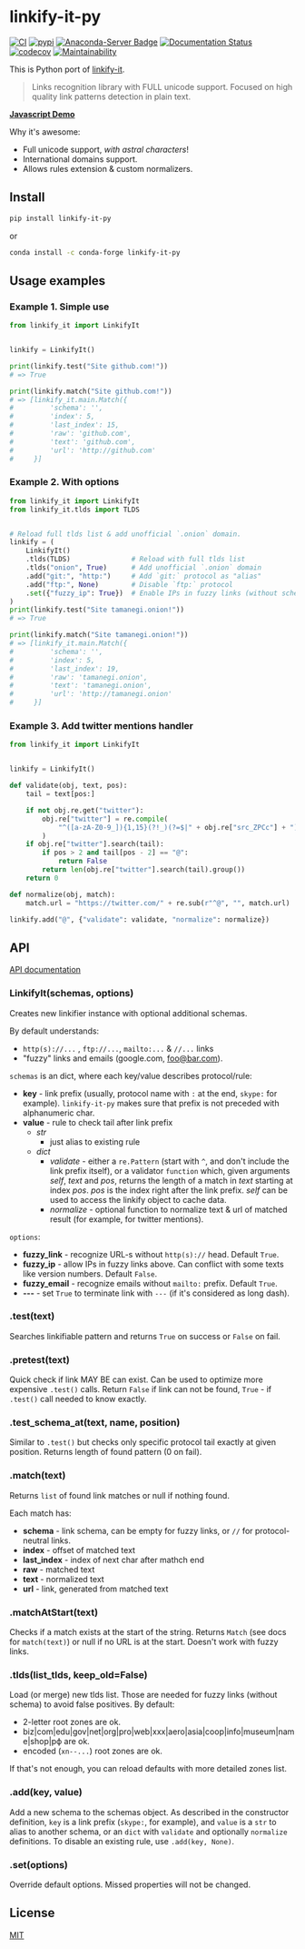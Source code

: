 # linkify-it-py

[![CI](https://github.com/tsutsu3/linkify-it-py/workflows/CI/badge.svg?branch=main)](https://github.com/tsutsu3/linkify-it-py/actions)
[![pypi](https://img.shields.io/pypi/v/linkify-it-py)](https://pypi.org/project/linkify-it-py/)
[![Anaconda-Server Badge](https://anaconda.org/conda-forge/linkify-it-py/badges/version.svg)](https://anaconda.org/conda-forge/linkify-it-py)
[![Documentation Status](https://readthedocs.org/projects/linkify-it-py/badge/?version=latest)](https://linkify-it-py.readthedocs.io/en/latest/?badge=latest)
[![codecov](https://codecov.io/gh/tsutsu3/linkify-it-py/branch/main/graph/badge.svg)](https://codecov.io/gh/tsutsu3/linkify-it-py)
[![Maintainability](https://api.codeclimate.com/v1/badges/6341fd3ec5f05fde392f/maintainability)](https://codeclimate.com/github/tsutsu3/linkify-it-py/maintainability)

This is Python port of [linkify-it](https://github.com/markdown-it/linkify-it).

> Links recognition library with FULL unicode support.
> Focused on high quality link patterns detection in plain text.

__[Javascript Demo](http://markdown-it.github.io/linkify-it/)__

Why it's awesome:

- Full unicode support, _with astral characters_!
- International domains support.
- Allows rules extension & custom normalizers.


## Install

```bash
pip install linkify-it-py
```

or

```bash
conda install -c conda-forge linkify-it-py
```

## Usage examples

### Example 1. Simple use

```python
from linkify_it import LinkifyIt


linkify = LinkifyIt()

print(linkify.test("Site github.com!"))
# => True

print(linkify.match("Site github.com!"))
# => [linkify_it.main.Match({
#         'schema': '',
#         'index': 5,
#         'last_index': 15,
#         'raw': 'github.com',
#         'text': 'github.com',
#         'url': 'http://github.com'
#     }]
```

### Example 2. With options

```python
from linkify_it import LinkifyIt
from linkify_it.tlds import TLDS


# Reload full tlds list & add unofficial `.onion` domain.
linkify = (
    LinkifyIt()
    .tlds(TLDS)               # Reload with full tlds list
    .tlds("onion", True)      # Add unofficial `.onion` domain
    .add("git:", "http:")     # Add `git:` protocol as "alias"
    .add("ftp:", None)        # Disable `ftp:` protocol
    .set({"fuzzy_ip": True})  # Enable IPs in fuzzy links (without schema)
)
print(linkify.test("Site tamanegi.onion!"))
# => True

print(linkify.match("Site tamanegi.onion!"))
# => [linkify_it.main.Match({
#         'schema': '',
#         'index': 5,
#         'last_index': 19,
#         'raw': 'tamanegi.onion',
#         'text': 'tamanegi.onion',
#         'url': 'http://tamanegi.onion'
#     }]
```

### Example 3. Add twitter mentions handler

```python
from linkify_it import LinkifyIt


linkify = LinkifyIt()

def validate(obj, text, pos):
    tail = text[pos:]

    if not obj.re.get("twitter"):
        obj.re["twitter"] = re.compile(
            "^([a-zA-Z0-9_]){1,15}(?!_)(?=$|" + obj.re["src_ZPCc"] + ")"
        )
    if obj.re["twitter"].search(tail):
        if pos > 2 and tail[pos - 2] == "@":
            return False
        return len(obj.re["twitter"].search(tail).group())
    return 0

def normalize(obj, match):
    match.url = "https://twitter.com/" + re.sub(r"^@", "", match.url)

linkify.add("@", {"validate": validate, "normalize": normalize})
```


## API

[API documentation](https://linkify-it-py.readthedocs.io/en/latest/)

### LinkifyIt(schemas, options)

Creates new linkifier instance with optional additional schemas.

By default understands:

- `http(s)://...` , `ftp://...`, `mailto:...` & `//...` links
- "fuzzy" links and emails (google.com, foo@bar.com).

`schemas` is an dict, where each key/value describes protocol/rule:

- __key__ - link prefix (usually, protocol name with `:` at the end, `skype:`
  for example). `linkify-it-py` makes sure that prefix is not preceded with
  alphanumeric char.
- __value__ - rule to check tail after link prefix
  - _str_
    - just alias to existing rule
  - _dict_
    - _validate_ - either a `re.Pattern` (start with `^`, and don't include the
      link prefix itself), or a validator `function` which, given arguments
      _self_, _text_ and _pos_, returns the length of a match in _text_
      starting at index _pos_.  _pos_ is the index right after the link prefix.
      _self_ can be used to access the linkify object to cache data.
    - _normalize_ - optional function to normalize text & url of matched result
      (for example, for twitter mentions).

`options`:

- __fuzzy_link__ - recognize URL-s without `http(s)://` head. Default `True`.
- __fuzzy_ip__ - allow IPs in fuzzy links above. Can conflict with some texts
  like version numbers. Default `False`.
- __fuzzy_email__ - recognize emails without `mailto:` prefix. Default `True`.
- __---__ - set `True` to terminate link with `---` (if it's considered as long dash).


### .test(text)

Searches linkifiable pattern and returns `True` on success or `False` on fail.


### .pretest(text)

Quick check if link MAY BE can exist. Can be used to optimize more expensive
`.test()` calls. Return `False` if link can not be found, `True` - if `.test()`
call needed to know exactly.


### .test_schema_at(text, name, position)

Similar to `.test()` but checks only specific protocol tail exactly at given
position. Returns length of found pattern (0 on fail).


### .match(text)

Returns `list` of found link matches or null if nothing found.

Each match has:

- __schema__ - link schema, can be empty for fuzzy links, or `//` for
  protocol-neutral links.
- __index__ - offset of matched text
- __last_index__ - index of next char after mathch end
- __raw__ - matched text
- __text__ - normalized text
- __url__ - link, generated from matched text

### .matchAtStart(text)

Checks if a match exists at the start of the string. Returns `Match`
(see docs for `match(text)`) or null if no URL is at the start.
Doesn't work with fuzzy links.

### .tlds(list_tlds, keep_old=False)

Load (or merge) new tlds list. Those are needed for fuzzy links (without schema)
to avoid false positives. By default:

- 2-letter root zones are ok.
- biz|com|edu|gov|net|org|pro|web|xxx|aero|asia|coop|info|museum|name|shop|рф are ok.
- encoded (`xn--...`) root zones are ok.

If that's not enough, you can reload defaults with more detailed zones list.

### .add(key, value)

Add a new schema to the schemas object. As described in the constructor
definition, `key` is a link prefix (`skype:`, for example), and `value`
is a `str` to alias to another schema, or an `dict` with `validate` and
optionally `normalize` definitions.  To disable an existing rule, use
`.add(key, None)`.


### .set(options)

Override default options. Missed properties will not be changed.


## License

[MIT](https://github.com/tsutsu3/linkify-it-py/blob/master/LICENSE)
